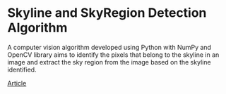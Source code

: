 # Skyline and SkyRegion Detection Algorithm

A computer vision algorithm developed using Python with NumPy and OpenCV library aims to identify the pixels that belong to the skyline in an image and extract the sky region from the image based on the skyline identified.

[Article](https://imailsunwayedu-my.sharepoint.com/:b:/g/personal/19114479_imail_sunway_edu_my/EfMMFNRg-V9LsCuAXMTIlz8BkUuGi2wayVhDTXFY7jPT6A)
